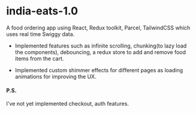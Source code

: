# india-eats-1.0
A food ordering app using React, Redux toolkit, Parcel, TailwindCSS which uses real time Swiggy data.

- Implemented features such as infinite scrolling, chunking(to lazy load the components), debouncing, a redux store to add and remove food items from the cart.

- Implemented custom shimmer effects for different pages as loading animations for improving the UX.


#### P.S.
I've not yet implemented checkout, auth features.


